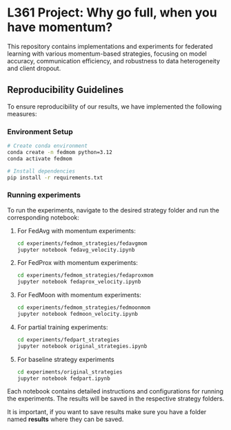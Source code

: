 # L361 Project: Why go full, when you have momentum?

This repository contains implementations and experiments for federated learning with various momentum-based strategies, focusing on model accuracy, communication efficiency, and robustness to data heterogeneity and client dropout.

## Reproducibility Guidelines

To ensure reproducibility of our results, we have implemented the following measures:

### Environment Setup

```bash
# Create conda environment
conda create -n fedmom python=3.12
conda activate fedmom

# Install dependencies
pip install -r requirements.txt
```

### Running experiments

To run the experiments, navigate to the desired strategy folder and run the corresponding notebook:

1. For FedAvg with momentum experiments:
   ```bash
   cd experiments/fedmom_strategies/fedavgmom
   jupyter notebook fedavg_velocity.ipynb
   ```

2. For FedProx with momentum experiments:
   ```bash
   cd experiments/fedmom_strategies/fedaproxmom
   jupyter notebook fedaprox_velocity.ipynb
   ```

3. For FedMoon with momentum experiments:
   ```bash
   cd experiments/fedmom_strategies/fedmoonmom
   jupyter notebook fedmoon_velocity.ipynb
   ```

4. For partial training experiments:
   ```bash
   cd experiments/fedpart_strategies
   jupyter notebook original_strategies.ipynb
   ```

5. For baseline strategy experiments
    ```bash
    cd experiments/original_strategies
    jupyter notebook fedpart.ipynb
    ```

Each notebook contains detailed instructions and configurations for running the experiments. The results will be saved in the respective strategy folders.

It is important, if you want to save results make sure you have a folder named __results__ where they can be saved. 